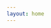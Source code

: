```yaml
---
layout: home
---
```

<script lang="ts" setup>
  import Shuerte from "./shuerte.vue"
  import Pinyin from "./pinyin.vue"
  import Threejs from "./threejs.vue"
  import { onMounted, ref } from 'vue'
  // 方法1: 使用URLSearchParams (推荐，现代浏览器支持)
  function getUrlParams(url = window.location.href) {
      try {
          const urlObj = new URL(url);
          const params = new URLSearchParams(urlObj.search);
          const result = {};
          // 将所有参数转换为对象
          for (let [key, value] of params) {
              result[key] = value;
          }
          return result;
      } catch (error) {
          console.error('URL解析错误:', error);
          return {};
      }
  }

  // 方法2: 获取单个参数值
  function getUrlParam(paramName, url = window.location.href) {
      try {
          const urlObj = new URL(url);
          const params = new URLSearchParams(urlObj.search);
          return params.get(paramName);
      } catch (error) {
          console.error('URL解析错误:', error);
          return null;
      }
  }

  const type = ref("")
  
  onMounted(() => {
    type.value = getUrlParam("type") || "";

    console.log("type", type.value);
  })
</script>

<Shuerte v-if="type == 'shuerte'" />
<Pinyin v-if="type == 'pinyin'" />
<Threejs v-if="type == 'threejs'" />